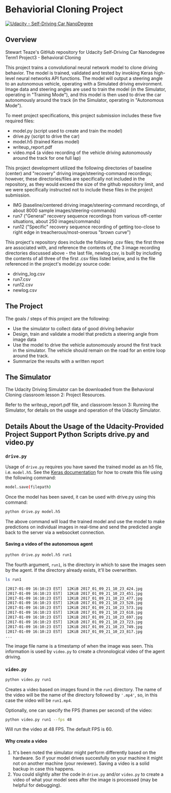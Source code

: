 # Behaviorial Cloning Project

[![Udacity - Self-Driving Car NanoDegree](https://s3.amazonaws.com/udacity-sdc/github/shield-carnd.svg)](http://www.udacity.com/drive)

Overview
---
Stewart Teaze's GitHub repository for Udacity Self-Driving Car Nanodegree Term1 Project3 - Behavioral Cloning

This project trains a convolutional neural network model to clone driving behavior. The model is trained, validated and tested by invoking Keras high-level neural networks API functions. The model will output a steering angle to an autonomous vehicle, operating with a Simulated driving environment.  Image data and steering angles are used to train the model (in the Simulator, operating in "Training Mode"), and this model is then used to drive the car autonomously around the track (in the Simulator, operating in "Autonomous Mode").

To meet project specifications, this project submission includes these five required files: 
* model.py (script used to create and train the model)
* drive.py (script to drive the car)
* model.h5 (trained Keras model)
* writeup_report.pdf
* video.mp4 (a video recording of the vehicle driving autonomously around the track for one full lap)

This project development utilized the following directories of baseline (center) and "recovery" driving image/steering-command
recordings; however, these directories/files are specifically not included in the repository, as they would exceed the size of the
github repository limit, and we were specifically instructed not to include these files in the project submission.
* IMG (baseline/centered driving image/steering-command recordings, of about 8000 sample images/steering-commands)
* run7 ("General" recovery sequence recordings from various off-center situations, about 250 images/commands)
* run12 ("Specific" recovery sequence recording of getting too-close to right edge in treacherous/most-onerous "brown curve")

This project's repository does include the following .csv files; the first three are associated with, and reference the contents of,
the 3 image recording directories discussed above - the last file, newlog.csv, is built by including the contents of all three of the
first .csv files listed below, and is the file referenced in the project's model.py source code:
* driving_log.csv
* run7.csv
* run12.csv
* newlog.csv

The Project
---
The goals / steps of this project are the following:
* Use the simulator to collect data of good driving behavior 
* Design, train and validate a model that predicts a steering angle from image data
* Use the model to drive the vehicle autonomously around the first track in the simulator. The vehicle should remain on the road for an entire loop around the track.
* Summarize the results with a written report

## The Simulator

The Udacity Driving Simulator can be downloaded from the Behavioral Cloning classroom lesson 2: Project Resources.

Refer to the writeup_report.pdf file, and classroom lesson 3: Running the Simulator, for details on the usage and operation of the Udacity Simulator.

## Details About the Usage of the Udacity-Provided Project Support Python Scripts drive.py and video.py

### `drive.py`

Usage of `drive.py` requires you have saved the trained model as an h5 file, i.e. `model.h5`. See the [Keras documentation](https://keras.io/getting-started/faq/#how-can-i-save-a-keras-model) for how to create this file using the following command:
```sh
model.save(filepath)
```

Once the model has been saved, it can be used with drive.py using this command:

```sh
python drive.py model.h5
```

The above command will load the trained model and use the model to make predictions on individual images in real-time and send the predicted angle back to the server via a websocket connection.

#### Saving a video of the autonomous agent

```sh
python drive.py model.h5 run1
```

The fourth argument, `run1`, is the directory in which to save the images seen by the agent. If the directory already exists, it'll be overwritten.

```sh
ls run1

[2017-01-09 16:10:23 EST]  12KiB 2017_01_09_21_10_23_424.jpg
[2017-01-09 16:10:23 EST]  12KiB 2017_01_09_21_10_23_451.jpg
[2017-01-09 16:10:23 EST]  12KiB 2017_01_09_21_10_23_477.jpg
[2017-01-09 16:10:23 EST]  12KiB 2017_01_09_21_10_23_528.jpg
[2017-01-09 16:10:23 EST]  12KiB 2017_01_09_21_10_23_573.jpg
[2017-01-09 16:10:23 EST]  12KiB 2017_01_09_21_10_23_618.jpg
[2017-01-09 16:10:23 EST]  12KiB 2017_01_09_21_10_23_697.jpg
[2017-01-09 16:10:23 EST]  12KiB 2017_01_09_21_10_23_723.jpg
[2017-01-09 16:10:23 EST]  12KiB 2017_01_09_21_10_23_749.jpg
[2017-01-09 16:10:23 EST]  12KiB 2017_01_09_21_10_23_817.jpg
...
```

The image file name is a timestamp of when the image was seen. This information is used by `video.py` to create a chronological video of the agent driving.

### `video.py`

```sh
python video.py run1
```

Creates a video based on images found in the `run1` directory. The name of the video will be the name of the directory followed by `'.mp4'`, so, in this case the video will be `run1.mp4`.

Optionally, one can specify the FPS (frames per second) of the video:

```sh
python video.py run1 --fps 48
```

Will run the video at 48 FPS. The default FPS is 60.

#### Why create a video

1. It's been noted the simulator might perform differently based on the hardware. So if your model drives succesfully on your machine it might not on another machine (your reviewer). Saving a video is a solid backup in case this happens.
2. You could slightly alter the code in `drive.py` and/or `video.py` to create a video of what your model sees after the image is processed (may be helpful for debugging).
